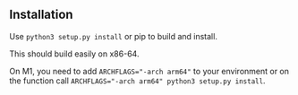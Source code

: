 ## Installation

Use `python3 setup.py install` or pip to build and install.

This should build easily on x86-64.

On M1, you need to add `ARCHFLAGS="-arch arm64"` to your environment or on the function call `ARCHFLAGS="-arch arm64" python3 setup.py install`.

